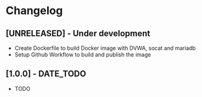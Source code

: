 # Changelog

## [UNRELEASED] - Under development

- Create Dockerfile to build Docker image with DVWA, socat and mariadb
- Setup Github Workflow to build and publish the image

## [1.0.0] - DATE_TODO

- TODO



